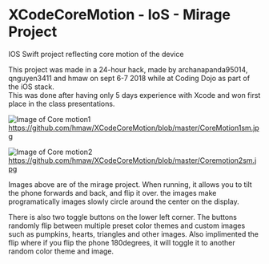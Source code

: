 # XCodeCoreMotion  - IoS - Mirage Project
IOS Swift project reflecting core motion of the device

This project was made in a 24-hour hack, made by archanapanda95014, qnguyen3411 and hmaw on sept 6-7 2018 
while at Coding Dojo as part of the iOS stack.  
This was done after having only 5 days experience with Xcode and won first place in the class presentations.

![Image of Core motion1](hmaw.github.com/XCodeCoreMotion/img/CoreMotion1sm.jpg)
https://github.com/hmaw/XCodeCoreMotion/blob/master/CoreMotion1sm.jpg

![Image of Core motion2](hmaw.github.com/XCodeCoreMotion/img/Coremotion2sm.jpg)
https://github.com/hmaw/XCodeCoreMotion/blob/master/Coremotion2sm.jpg


Images above are of the mirage project.  When running, it allows you to tilt the phone forwards and back, and flip it over.  the images make programatically images slowly circle around the center on the display. 

There is also two toggle buttons on the lower left corner.   The buttons randomly flip between multiple preset color themes and custom images such as pumpkins, hearts, triangles and other images.   Also implimented the flip where if you flip the phone 180degrees, it will toggle it to another random color theme and image.   
